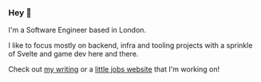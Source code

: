 ### Hey 👋

I'm a Software Engineer based in London.

I like to focus mostly on backend, infra and tooling projects with a sprinkle of Svelte and game dev here and there.

Check out [my writing](https://rornic.com/) or a [little jobs website](https://findatechjob.io/) that I'm working on!

<!--
**rornic/rornic** is a ✨ _special_ ✨ repository because its `README.md` (this file) appears on your GitHub profile.

Here are some ideas to get you started:

- 🔭 I’m currently working on ...
- 🌱 I’m currently learning ...
- 👯 I’m looking to collaborate on ...
- 🤔 I’m looking for help with ...
- 💬 Ask me about ...
- 📫 How to reach me: ...
- 😄 Pronouns: ...
- ⚡ Fun fact: ...
-->
